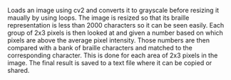 Loads an image using cv2 and converts it to grayscale before resizing it maually by using loops. The image is resized so that its braille representation is less than 2000
characters so it can be seen easily. Each group of 2x3 pixels is then looked at and given a number based on which pixels are above the average pixel intensity. Those numbers
are then compared with a bank of braille characters and matched to the corresponding character. This is done for each area of 2x3 pixels in the image. The final result is 
saved to a text file where it can be copied or shared.
